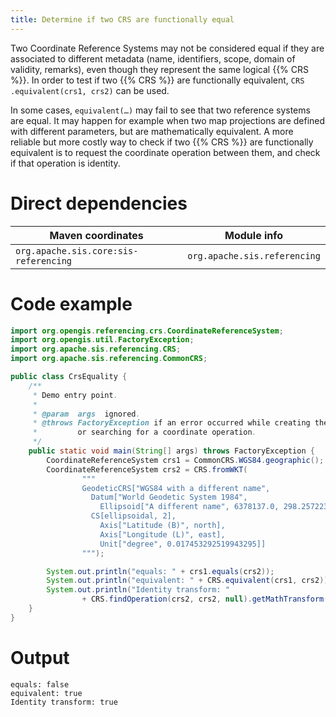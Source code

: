 ```yaml
---
title: Determine if two CRS are functionally equal
---
```


Two Coordinate Reference Systems may not be considered equal if they are associated to different metadata
(name, identifiers, scope, domain of validity, remarks), even though they represent the same logical {{% CRS %}}.
In order to test if two {{% CRS %}} are functionally equivalent,
`CRS​.equivalent(crs1, crs2)` can be used.

In some cases, `equivalent(…)` may fail to see that two reference systems are equal.
It may happen for example when two map projections are defined with different parameters,
but are mathematically equivalent.
A more reliable but more costly way to check if two {{% CRS %}} are functionally equivalent
is to request the coordinate operation between them, and check if that operation is identity.


# Direct dependencies

Maven coordinates                     | Module info
------------------------------------- | ----------------------------
`org.apache.sis.core:sis-referencing` | `org.apache.sis.referencing`


# Code example

```java
import org.opengis.referencing.crs.CoordinateReferenceSystem;
import org.opengis.util.FactoryException;
import org.apache.sis.referencing.CRS;
import org.apache.sis.referencing.CommonCRS;

public class CrsEquality {
    /**
     * Demo entry point.
     *
     * @param  args  ignored.
     * @throws FactoryException if an error occurred while creating the CRS
     *         or searching for a coordinate operation.
     */
    public static void main(String[] args) throws FactoryException {
        CoordinateReferenceSystem crs1 = CommonCRS.WGS84.geographic();
        CoordinateReferenceSystem crs2 = CRS.fromWKT(
                """
                GeodeticCRS["WGS84 with a different name",
                  Datum["World Geodetic System 1984",
                    Ellipsoid["A different name", 6378137.0, 298.257223563]],
                  CS[ellipsoidal, 2],
                    Axis["Latitude (B)", north],
                    Axis["Longitude (L)", east],
                    Unit["degree", 0.017453292519943295]]
                """);

        System.out.println("equals: " + crs1.equals(crs2));
        System.out.println("equivalent: " + CRS.equivalent(crs1, crs2));
        System.out.println("Identity transform: "
                + CRS.findOperation(crs2, crs2, null).getMathTransform().isIdentity());
    }
}
```


# Output

```
equals: false
equivalent: true
Identity transform: true
```
